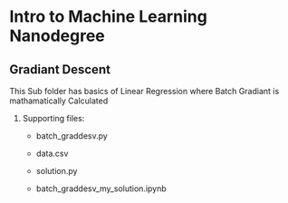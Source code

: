 # Intro to Machine Learning Nanodegree

## Gradiant Descent

This Sub folder has basics of Linear Regression where Batch Gradiant is mathamatically Calculated

1. Supporting files:

    - batch_graddesv.py

    - data.csv

    - solution.py
    
    - batch_graddesv_my_solution.ipynb

